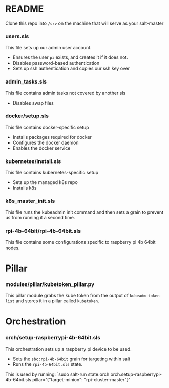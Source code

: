 # README

Clone this repo into `/srv` on the machine that will serve as your salt-master

### users.sls

This file sets up our admin user account.
- Ensures the user `pi` exists, and creates it if it does not.
- Disables password-based authentication
- Sets up ssh authentication and copies our ssh key over

### admin_tasks.sls

This file contains admin tasks not covered by another sls
- Disables swap files

### docker/setup.sls

This file contains docker-specific setup
- Installs packages required for docker
- Configures the docker daemon
- Enables the docker service

### kubernetes/install.sls

This file contains kubernetes-specific setup
- Sets up the managed k8s repo
- Installs k8s

### k8s_master_init.sls

This file runs the kubeadmin init command and then sets a grain to prevent us from running it a second time.

### rpi-4b-64bit/rpi-4b-64bit.sls

This file contains some configurations specific to raspberry pi 4b 64bit nodes.

# Pillar

### modules/pillar/kubetoken_pillar.py

This pillar module grabs the kube token from the output of `kubeadm token list` and stores it in a pillar called `kubetoken`.

# Orchestration

### orch/setup-raspberrypi-4b-64bit.sls

This orchestration sets up a raspberry pi device to be used. 
- Sets the `sbc:rpi-4b-64bit` grain for targeting within salt
- Runs the `rpi-4b-64bit.sls` state.

This is used by running: `sudo salt-run state.orch orch.setup-raspberrypi-4b-64bit.sls pillar='{"target-minion": "rpi-cluster-master"}'